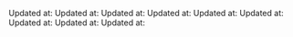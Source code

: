 Updated at: 
Updated at: 
Updated at: 
Updated at: 
Updated at: 
Updated at: 
Updated at: 
Updated at: 
Updated at: 
